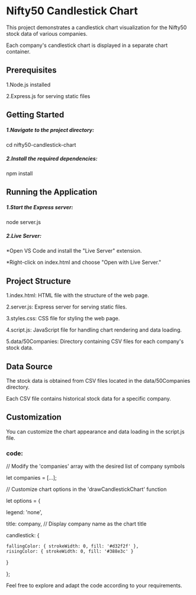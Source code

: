 # Nifty50 Candlestick Chart

This project demonstrates a candlestick chart visualization for the Nifty50 stock data of various companies. 

Each company's candlestick chart is displayed in a separate chart container.

## Prerequisites 
1.Node.js installed

2.Express.js for serving static files

## Getting Started
##### 1.Navigate to the project directory:

cd nifty50-candlestick-chart

##### 2.Install the required dependencies:

npm install

## Running the Application

##### 1.Start the Express server:

node server.js

##### 2.Live Server:

   *Open VS Code and install the "Live Server" extension.
   
   *Right-click on index.html and choose "Open with Live Server."

## Project Structure

1.index.html: HTML file with the structure of the web page.

2.server.js: Express server for serving static files.

3.styles.css: CSS file for styling the web page.

4.script.js: JavaScript file for handling chart rendering and data loading.

5.data/50Companies: Directory containing CSV files for each company's stock data.

## Data Source

The stock data is obtained from CSV files located in the data/50Companies directory. 

Each CSV file contains historical stock data for a specific company.

## Customization

You can customize the chart appearance and data loading in the script.js file.

### code:

// Modify the 'companies' array with the desired list of company symbols

let companies = [...];

// Customize chart options in the 'drawCandlestickChart' function

let options = {

  legend: 'none',
  
  title: company, // Display company name as the chart title
  
  candlestick: {
  
    fallingColor: { strokeWidth: 0, fill: '#d32f2f' },
    risingColor: { strokeWidth: 0, fill: '#388e3c' }
    
  }
  
};

Feel free to explore and adapt the code according to your requirements.
